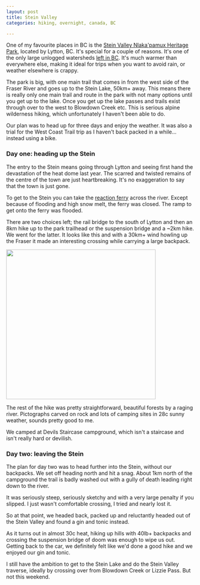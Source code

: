 ```yaml
---
layout: post
title: Stein Valley
categories: hiking, overnight, canada, BC

---
```


One of my favourite places in BC is the <a href="https://bcparks.ca/explore/parkpgs/stein_val/">Stein Valley Nlaka'pamux Heritage Park</a>, located by Lytton, BC. It's special for a couple of reasons. It's one of the only large unlogged watersheds <a href="https://en.wikipedia.org/wiki/Stein_River">left in BC</a>. It's much warmer than everywhere else, making it ideal for trips when you want to avoid rain, or weather elsewhere is crappy.

The park is big, with one main trail that comes in from the west side of the Fraser River and goes up to the Stein Lake, 50km+ away. This means there is really only one main trail and route in the park with not many options until you get up to the lake. Once you get up the lake passes and trails exist through over to the west to Blowdown Creek etc. This is serious alpine wilderness hiking, which unfortunately I haven't been able to do.

Our plan was to head up for three days and enjoy the weather. It was also a trial for the West Coast Trail trip as I haven't back packed in a while... instead using a bike.

### Day one: heading up the Stein

The entry to the Stein means going through Lytton and seeing first hand the devastation of the heat dome last year. The scarred and twisted remains of the centre of the town are just heartbreaking. It's no exaggeration to say that the town is just gone.

To get to the Stein you can take the <a href="https://www2.gov.bc.ca/gov/content/transportation/passenger-travel/water-travel/inland-ferries/lytton-reaction-ferry">reaction ferry</a> across the river. Except because of flooding and high snow melt, the ferry was closed. The ramp to get onto the ferry was flooded.

<div class='strava-embed-placeholder' data-embed-type='activity' data-embed-id='7293015309'></div><script src='https://strava-embeds.com/embed.js'></script>

There are two choices left; the rail bridge to the south of Lytton and then an 8km hike up to the park trailhead or the suspension bridge and a ~2km hike. We went for the latter. It looks like this and with a 30km+ wind howling up the Fraser it made an interesting crossing while carrying a large backpack.

<img src="/files/IMG_3377.png" width="400">

The rest of the hike was pretty straightforward, beautiful forests by a raging river. Pictographs carved on rock and lots of camping sites in 28c sunny weather, sounds pretty good to me.

We camped at Devils Staircase campground, which isn't a staircase and isn't really hard or devilish.

### Day two: leaving the Stein

The plan for day two was to head further into the Stein, without our backpacks. We set off heading north and hit a snag. About 1km north of the campground the trail is badly washed out with a gully of death leading right down to the river. 

It was seriously steep, seriously sketchy and with a very large penalty if you slipped. I just wasn't comfortable crossing, I tried and nearly lost it.

So at that point, we headed back, packed up and reluctantly headed out of the Stein Valley and found a gin and tonic instead.

<div class='strava-embed-placeholder' data-embed-type='activity' data-embed-id='7293015342'></div><script src='https://strava-embeds.com/embed.js'></script>

As it turns out in almost 30c heat, hiking up hills with 40lb+ backpacks and crossing the suspension bridge of doom was enough to wipe us out. Getting back to the car, we definitely felt like we'd done a good hike and we enjoyed our gin and tonic.

I still have the ambition to get to the Stein Lake and do the Stein Valley traverse, ideally by crossing over from Blowdown Creek or Lizzie Pass. But not this weekend.
